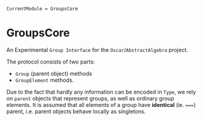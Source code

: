 ```@meta
CurrentModule = GroupsCore
```

# GroupsCore

An Experimental `Group Interface` for the `Oscar`/`AbstractAlgebra` project.

The protocol consists of two parts:
  * `Group` (parent object) methods
  * `GroupElement` methods.

Due to the fact that hardly any information can be encoded in `Type`, we rely on
`parent` objects that represent groups, as well as ordinary group elements. It
is assumed that all elements of a group have **identical** (ie. `===`) parent,
i.e. parent objects behave locally as singletons.
